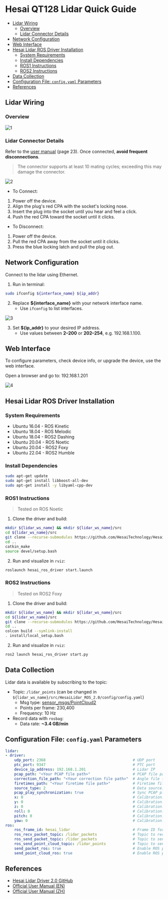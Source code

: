 # Hesai QT128 Lidar Quick Guide

- [Lidar Wiring](#lidar-wiring)
   * [Overview](#overview)
   * [Lidar Connector Details](#lidar-connector-details)
- [Network Configuration](#network-configuration)
- [Web Interface](#web-interface)
- [Hesai Lidar ROS Driver Installation](#hesai-lidar-ros-driver-installation)
   * [System Requirements](#system-requirements)
   * [Install Dependencies](#install-dependencies)
   * [ROS1 Instructions](#ros1-instructions)
   * [ROS2 Instructions](#ros2-instructions)
- [Data Collection](#data-collection)
- [Configuration File: `config.yaml` Parameters](#configuration-file-configyaml-parameters)
- [References](#references)

## Lidar Wiring

### Overview

![1](https://raw.githubusercontent.com/Gonglitian/images/main/img/20250103134137726.png)

### Lidar Connector Details

Refer to the [user manual](https://www.hesaitech.com/wp-content/uploads/QT128C2X_User_manual_Q03-en-241210.pdf) (page 23). Once connected, **avoid frequent disconnections**.

> The connector supports at least 10 mating cycles; exceeding this may damage the connector.

![2](https://raw.githubusercontent.com/Gonglitian/images/main/img/20250103134414380.png)
- To Connect:
1. Power off the device.
2. Align the plug's red CPA with the socket's locking nose.
3. Insert the plug into the socket until you hear and feel a click.
4. Push the red CPA toward the socket until it clicks.

- To Disconnect:
1. Power off the device.
2. Pull the red CPA away from the socket until it clicks.
3. Press the blue locking latch and pull the plug out.

## Network Configuration

Connect to the lidar using Ethernet.

1. Run in terminal:

```bash
sudo ifconfig ${interface_name} ${ip_addr}
```

2. Replace **\${interface_name}** with your network interface name.
   + Use `ifconfig` to list interfaces.

![3](https://raw.githubusercontent.com/Gonglitian/images/main/img/20250103134640567.png)

3. Set **\${ip_addr}** to your desired IP address.
   + Use values between **2–200** or **202–254**, e.g. 192.168.1.100.

## Web Interface

To configure parameters, check device info, or upgrade the device, use the web interface.

Open a browser and go to: 192.168.1.201

![4](https://raw.githubusercontent.com/Gonglitian/images/main/img/20250103134652689.png)

## Hesai Lidar ROS Driver Installation

### System Requirements

- Ubuntu 16.04 - ROS Kinetic
- Ubuntu 18.04 - ROS Melodic
- Ubuntu 18.04 - ROS2 Dashing
- Ubuntu 20.04 - ROS Noetic
- Ubuntu 20.04 - ROS2 Foxy
- Ubuntu 22.04 - ROS2 Humble

### Install Dependencies

```bash
sudo apt-get update
sudo apt-get install libboost-all-dev
sudo apt-get install -y libyaml-cpp-dev 
```

### ROS1 Instructions

> Tested on ROS Noetic

1. Clone the driver and build:

```bash
mkdir ${lidar_ws_name} && mkdir ${lidar_ws_name}/src
cd ${lidar_ws_name}/src
git clone --recurse-submodules https://github.com/HesaiTechnology/HesaiLidar_ROS_2.0.git
cd ..
catkin_make
source devel/setup.bash
```

2. Run and visualize in `rviz`:

```bash
roslaunch hesai_ros_driver start.launch
```

### ROS2 Instructions

> Tested on ROS2 Foxy

1. Clone the driver and build:

```bash
mkdir ${lidar_ws_name} && mkdir ${lidar_ws_name}/src
cd ${lidar_ws_name}/src
git clone --recurse-submodules https://github.com/HesaiTechnology/HesaiLidar_ROS_2.0.git
cd ..
colcon build --symlink-install
. install/local_setup.bash
```

2. Run and visualize in `rviz`:

```bash
ros2 launch hesai_ros_driver start.py
```

## Data Collection

Lidar data is available by subscribing to the topic:

- Topic: `/lidar_points` (can be changed in `${lidar_ws_name}/src/HesaiLidar_ROS_2.0/config/config.yaml`)
  - Msg type: [sensor_msgs/PointCloud2](https://docs.ros.org/en/jade/api/sensor_msgs/html/msg/PointCloud2.html)
  - Points per frame: 230,400
  - Frequency: 10 Hz
- Record data with `rosbag`:
  - Data rate: **~3.4 GB/min**

## Configuration File: `config.yaml` Parameters

```yaml
lidar:
- driver:
    udp_port: 2368                                       # UDP port
    ptc_port: 9347                                       # PTC port
    device_ip_address: 192.168.1.201                     # Lidar IP
    pcap_path: "<Your PCAP file path>"                   # PCAP file path (for offline playback)
    correction_file_path: "<Your correction file path>"  # Angle file for offline playback
    firetimes_path: "<Your firetime file path>"          # Firetime file path
    source_type: 2                                       # Data source: 1=live, 2=pcap, 3=rosbag
    pcap_play_synchronization: true                      # Sync PCAP playback with host time
    x: 0                                                 # Calibration: X
    y: 0                                                 # Calibration: Y
    z: 0                                                 # Calibration: Z
    roll: 0                                              # Calibration: Roll
    pitch: 0                                             # Calibration: Pitch
    yaw: 0                                               # Calibration: Yaw
ros:
    ros_frame_id: hesai_lidar                            # Frame ID for messages
    ros_recv_packet_topic: /lidar_packets                # Topic to receive packets
    ros_send_packet_topic: /lidar_packets                # Topic to send packets
    ros_send_point_cloud_topic: /lidar_points            # Topic to send point cloud
    send_packet_ros: true                                # Enable ROS packet publishing
    send_point_cloud_ros: true                           # Enable ROS point cloud publishing
```

## References

- [Hesai Lidar Driver 2.0 GitHub](https://github.com/HesaiTechnology/HesaiLidar_ROS_2.0)
- [Official User Manual (EN)](https://www.hesaitech.com/wp-content/uploads/QT128C2X_User_manual_Q03-en-241210.pdf)
- [Official User Manual (ZH)](https://wwwcms.hesaitech.com/uploads/QT_128_C2_X_Q03_zh_241210_1a3f39016c.pdf)
